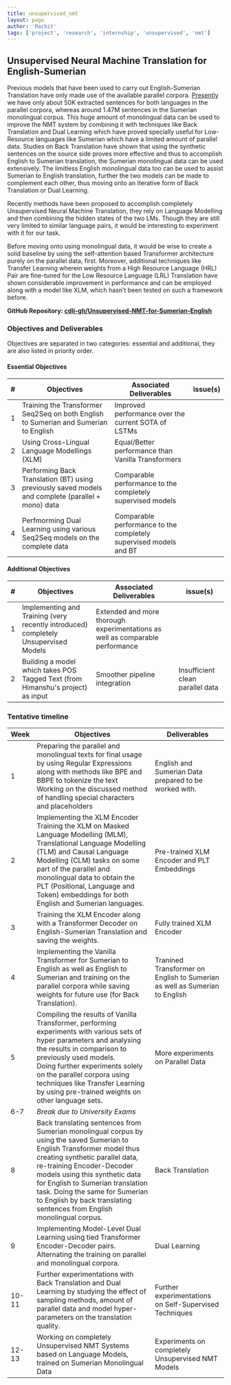 ```yaml
---
title: unsupervised_nmt
layout: page
author: 'Rachit'
tags: ['project', 'research', 'internship', 'unsupervised', 'nmt']
---
```


## Unsupervised Neural Machine Translation for English-Sumerian

Previous models that have been used to carry out English-Sumerian Translation have only made use of the available parallel corpora. [Presently](https://github.com/cdli-gh/Unsupervised-NMT-for-Sumerian-English) we have only about 50K extracted sentences for both languages in the parallel corpora, whereas around 1.47M sentences in the Sumerian monolingual corpus. This huge amount of monolingual data can be used to improve the NMT system by combining it with techniques like Back Translation and Dual Learning which have proved specially useful for Low-Resource languages like Sumerian which have a limited amount of parallel data. Studies on Back Translation have shown that using the synthetic sentences on the source side proves more effective and thus to accomplish English to Sumerian translation, the Sumerian monolingual data can be used extensively. The limitless English monolingual data too can be used to assist Sumerian to English translation, further the two models can be made to complement each other, thus moving onto an Iterative form of Back Translation or Dual Learning.

Recently methods have been proposed to accomplish completely Unsupervised Neural Machine Translation, they rely on Language Modelling and then combining the hidden states of the two LMs. Though they are still very limited to similar language pairs, it would be interesting to experiment with it for our task.

Before moving onto using monolingual data, it would be wise to create a solid baseline by using the self-attention based Transformer architecture purely on the parallel data, first. Moreover, additional techniques like Transfer Learning wherein weights from a High Resource Language (HRL) Pair are fine-tuned for the Low Resource Language (LRL) Translation have shown considerable improvement in performance and can be employed along with a model like XLM, which hasn’t been tested on such a framework before.

**GitHub Repository: [cdli-gh/Unsupervised-NMT-for-Sumerian-English](https://github.com/cdli-gh/Unsupervised-NMT-for-Sumerian-English)**

### Objectives and Deliverables

Objectives are separated in two categories: essential and additional, they are also listed in priority order.

#### Essential Objectives

| \#  | Objectives                                                                                         | Associated Deliverables                                           | issue(s) |
| --- | -------------------------------------------------------------------------------------------------- | ----------------------------------------------------------------- | -------- |
| 1   | Training the Transformer Seq2Seq on both English to Sumerian and Sumerian to English               | Improved performance over the current SOTA of LSTMs               |          |
| 2   | Using Cross-Lingual Language Modellings (XLM)                                                      | Equal/Better performance than Vanilla Transformers                |          |
| 3   | Performing Back Translation (BT) using previously saved models and complete (parallel + mono) data | Comparable performance to the completely supervised models        |          |
| 4   | Perfmorming Dual Learning using various Seq2Seq models on the complete data                        | Comparable performance to the completely supervised models and BT |          |

#### Additional Objectives

| \#  | Objectives                                                                          | Associated Deliverables                                                       | issue(s) |
| --- | ----------------------------------------------------------------------------------- | ----------------------------------------------------------------------------- | -------- |
| 1   | Implementing and Training (very recently introduced) completely Unsupervised Models | Extended and more thorough experimentations as well as comparable performance |          |
| 2   | Building a model which takes POS Tagged Text (from Himanshu's project) as input | Smoother pipeline integration | Insufficient clean parallel data |

### Tentative timeline

| Week  | Objectives                                                                                                                                                                                                                                                                                                                                                               | Deliverables                                                               |
| ----- | ------------------------------------------------------------------------------------------------------------------------------------------------------------------------------------------------------------------------------------------------------------------------------------------------------------------------------------------------------------------------ | -------------------------------------------------------------------------- |
| 1     | Preparing the parallel and monolingual texts for final usage by using Regular Expressions along with methods like BPE and BBPE to tokenize the text <br> Working on the discussed method of handling special characters and placeholders                                                                                                                                 | English and Sumerian Data prepared to be worked with.                      |
| 2     | Implementing the XLM Encoder <br> Training the XLM on Masked Language Modelling (MLM), Translational Language Modelling (TLM) and Causal Language Modelling (CLM) tasks on some part of the parallel and monolingual data to obtain the PLT (Positional, Language and Token) embeddings for both English and Sumerian languages.                                         | Pre-trained XLM Encoder and PLT Embeddings                                 |
| 3     | Training the XLM Encoder along with a Transformer Decoder on English-Sumerian Translation and saving the weights.                                                                                                                                                                                                                                                        | Fully trained XLM Encoder                                                  |
| 4     | Implementing the Vanilla Transformer for Sumerian to English as well as English to Sumerian and training on the parallel corpora while saving weights for future use (for Back Translation).                                                                                                                                                                             | Tranined Transformer on English to Sumerian as well as Sumerian to English |
| 5     | Compiling the results of Vanilla Transformer, performing experiments with various sets of hyper parameters and analysing the results in comparison to previously used models. <br> Doing further experiments solely on the parallel corpora using techniques like Transfer Learning by using pre-trained weights on other language sets.                                 | More experiments on Parallel Data                                          |
| 6-7   | _Break due to University Exams_                                                                                                                                                                                                                                                                                                                                          |                                                                            |
| 8     | Back translating sentences from Sumerian monolingual corpus by using the saved Sumerian to English Transformer model thus creating synthetic parallel data, re-training Encoder-Decoder models using this synthetic data for English to Sumerian translation task. Doing the same for Sumerian to English by back translating sentences from English monolingual corpus. | Back Translation                                                           |
| 9     | Implementing Model-Level Dual Learning using tied Transformer Encoder-Decoder pairs. Alternating the training on parallel and monolingual corpora.                                                                                                                                                                                                                       | Dual Learning                                                              |
| 10-11 | Further experimentations with Back Translation and Dual Learning by studying the effect of sampling methods, amount of parallel data and model hyper-parameters on the translation quality.                                                                                                                                                                              | Further experimentations on Self-Supervised Techniques                     |
| 12-13 | Working on completely Unsupervised NMT Systems based on Language Models, trained on Sumerian Monolingual Data                                                                                                                                                                                                                                                            | Experiments on completely Unsupervised NMT Models                          |
